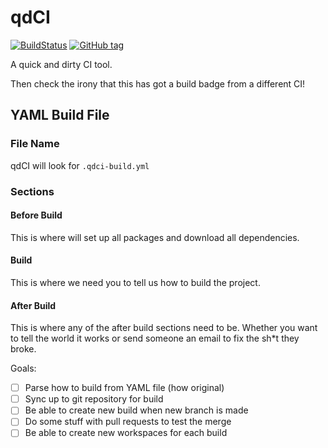 # qdCI
[![BuildStatus](https://travis-ci.org/maccoda/qdCI.svg?branch=master)](https://travis-ci.org/maccoda/qdCI)
[![GitHub tag](https://img.shields.io/github/tag/maccoda/qdCI.svg?maxAge=2592000)]()

A quick and dirty CI tool.

Then check the irony that this has got a build badge from
a different CI!

## YAML Build File
### File Name
qdCI will look for `.qdci-build.yml`

### Sections
#### Before Build
This is where will set up all packages and download all
dependencies.

#### Build
This is where we need you to tell us how to build the 
project.

#### After Build
This is where any of the after build sections need to be.
Whether you want to tell the world it works or send 
someone an email to fix the sh*t they broke.


Goals:
- [ ] Parse how to build from YAML file (how original)
- [ ] Sync up to git repository for build
- [ ] Be able to create new build when new branch is made
- [ ] Do some stuff with pull requests to test the merge
- [ ] Be able to create new workspaces for each build
